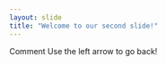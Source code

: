 ```yaml
---
layout: slide
title: "Welcome to our second slide!"
---
```

Comment 
Use the left arrow to go back!
